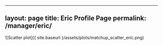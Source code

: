 
---
layout: page
title: Eric Profile Page
permalink: /manager/eric/
---

![Scatter plot]({ site.baseurl }/assets/plots/matchup_scatter_eric.png)
